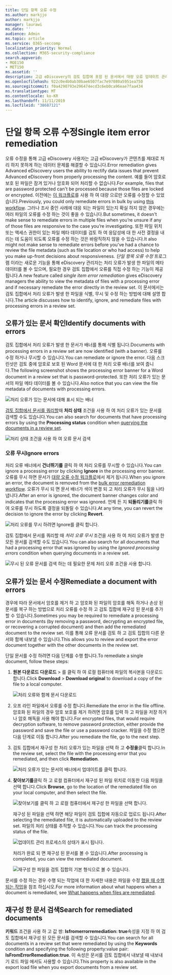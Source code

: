```yaml
---
title: 단일 항목 오류 수정
ms.author: markjjo
author: markjjo
manager: laurawi
ms.date: ''
audience: Admin
ms.topic: article
ms.service: O365-seccomp
localization_priority: Normal
ms.collection: M365-security-compliance
search.appverid:
- MOE150
- MET150
ms.assetid: ''
description: 고급 eDiscovery의 검토 집합에 포함 된 문서에서 대량 오류 업데이트 관리 프로세스를 수행 하지 않고도 처리 오류를 해결할 수 있습니다.
ms.openlocfilehash: 922c0e4b0ab30bae6507fac7e97080a5951ea750
ms.sourcegitcommit: f0a4290793e296474ecd3c6eb0ca96eae7faa434
ms.translationtype: MT
ms.contentlocale: ko-KR
ms.lasthandoff: 11/11/2019
ms.locfileid: "38687121"
---
```

# <a name="single-item-error-remediation"></a><span data-ttu-id="d0d9f-103">단일 항목 오류 수정</span><span class="sxs-lookup"><span data-stu-id="d0d9f-103">Single item error remediation</span></span>

<span data-ttu-id="d0d9f-104">오류 수정을 통해 고급 eDiscovery 사용자는 고급 eDiscovery가 콘텐츠를 제대로 처리 하지 못하게 하는 데이터 문제를 해결할 수 있습니다.</span><span class="sxs-lookup"><span data-stu-id="d0d9f-104">Error remediation gives Advanced eDiscovery users the ability to rectify data issues that prevent Advanced eDiscovery from properly processing the content.</span></span> <span data-ttu-id="d0d9f-105">예를 들어 암호로 보호 된 파일은 잠겨 있거나 암호화 되어 처리할 수 없습니다.</span><span class="sxs-lookup"><span data-stu-id="d0d9f-105">For example, files that are password protected can't be processed because those files are locked or encrypted.</span></span> <span data-ttu-id="d0d9f-106">이전에는 [이 워크플로](error-remediation-when-processing-data-in-advanced-ediscovery.md)를 사용 하 여 대량 으로만 오류를 수정할 수 있었습니다.</span><span class="sxs-lookup"><span data-stu-id="d0d9f-106">Previously, you could only remediate errors in bulk by using [this workflow](error-remediation-when-processing-data-in-advanced-ediscovery.md).</span></span> <span data-ttu-id="d0d9f-107">그러나 조사 중인 사례에 대응 되는 파일이 있는지 확실 하지 않은 경우에는 여러 파일의 오류를 수정 하는 것이 좋을 수 있습니다.</span><span class="sxs-lookup"><span data-stu-id="d0d9f-107">But sometimes, it doesn't make sense to remediate errors in multiple files when you’re unsure if any of those files are responsive to the case you’re investigating.</span></span> <span data-ttu-id="d0d9f-108">또한 파일 위치 또는 액세스 권한이 있는 파일 메타 데이터를 검토 하 여 응답성에 대 한 사전 결정을 내리는 데 도움이 되도록 오류를 수정 하는 것은 바람직하지 않을 수 있습니다.</span><span class="sxs-lookup"><span data-stu-id="d0d9f-108">It also might not make sense to remediate errors before you’ve had a chance to review the file metadata (such as file location or who had access) to help you make up-front decisions about responsiveness.</span></span> <span data-ttu-id="d0d9f-109">*단일 항목 오류 수정* 프로그램 이라는 새로운 기능을 통해 eDiscovery 관리자는 처리 오류가 발생 한 파일의 메타 데이터를 볼 수 있으며, 필요한 경우 검토 집합에서 오류를 직접 수정 하는 기능이 제공 됩니다.</span><span class="sxs-lookup"><span data-stu-id="d0d9f-109">A new feature called *single item error remediation* gives eDiscovery managers the ability to view the metadata of files with a processing error and if necessary remediate the error directly in the review set.</span></span> <span data-ttu-id="d0d9f-110">이 문서에서는 검토 집합에서 처리 오류가 발생 한 파일을 식별, 무시 및 수정 하는 방법에 대해 설명 합니다.</span><span class="sxs-lookup"><span data-stu-id="d0d9f-110">The article discusses how to identify, ignore, and remediate files with processing errors in a review set.</span></span>

## <a name="identify-documents-with-errors"></a><span data-ttu-id="d0d9f-111">오류가 있는 문서 확인</span><span class="sxs-lookup"><span data-stu-id="d0d9f-111">Identify documents with errors</span></span>

<span data-ttu-id="d0d9f-112">검토 집합에서 처리 오류가 발생 한 문서가 배너를 통해 식별 됩니다.</span><span class="sxs-lookup"><span data-stu-id="d0d9f-112">Documents with processing errors in a review set are now identified (with a banner).</span></span> <span data-ttu-id="d0d9f-113">오류를 수정 하거나 무시할 수 있습니다.</span><span class="sxs-lookup"><span data-stu-id="d0d9f-113">You can remediate or ignore the error.</span></span> <span data-ttu-id="d0d9f-114">다음 스크린샷은 검토 중에 암호로 보호 된 Word 문서에 대 한 처리 오류 배너를 보여 줍니다.</span><span class="sxs-lookup"><span data-stu-id="d0d9f-114">The following screenshot shows the processing error banner for a Word document in a review set that is password-protected.</span></span> <span data-ttu-id="d0d9f-115">또한 처리 오류가 있는 문서의 파일 메타 데이터를 볼 수 있습니다.</span><span class="sxs-lookup"><span data-stu-id="d0d9f-115">Also notice that you can view the file metadata of documents with processing errors.</span></span>

![처리 오류가 있는 문서에 대해 표시 되는 배너](media/SIERimage1.png)

<span data-ttu-id="d0d9f-117">[검토 집합에서 문서를 쿼리할](review-set-search.md)때 **처리 상태** 조건을 사용 하 여 처리 오류가 있는 문서를 검색할 수도 있습니다.</span><span class="sxs-lookup"><span data-stu-id="d0d9f-117">You can also search for documents that have processing errors by using the **Processing status** condition when [querying the documents in a review set](review-set-search.md).</span></span>

![처리 상태 조건을 사용 하 여 오류 문서 검색](media/SIERimage2.png)

### <a name="ignore-errors"></a><span data-ttu-id="d0d9f-119">오류 무시</span><span class="sxs-lookup"><span data-stu-id="d0d9f-119">Ignore errors</span></span>

<span data-ttu-id="d0d9f-120">처리 오류 배너에서 **건너뛰기를** 클릭 하 여 처리 오류를 무시할 수 있습니다.</span><span class="sxs-lookup"><span data-stu-id="d0d9f-120">You can ignore a processing error by clicking **Ignore** in the processing error banner.</span></span> <span data-ttu-id="d0d9f-121">오류를 무시 하면 문서가 [대량 오류 수정 워크플로](error-remediation-when-processing-data-in-advanced-ediscovery.md)에서 제거 됩니다.</span><span class="sxs-lookup"><span data-stu-id="d0d9f-121">When you ignore an error, the document is removed from the [bulk error remediation workflow](error-remediation-when-processing-data-in-advanced-ediscovery.md).</span></span> <span data-ttu-id="d0d9f-122">오류가 무시 되 면 문서 배너가 색이 변경 되 고 처리 오류가 무시 됨을 나타냅니다.</span><span class="sxs-lookup"><span data-stu-id="d0d9f-122">After an error is ignored, the document banner changes color and indicates that the processing error was ignored.</span></span> <span data-ttu-id="d0d9f-123">언제 든 지 **되돌리기를**클릭 하 여 오류를 무시 하도록 결정을 되돌릴 수 있습니다.</span><span class="sxs-lookup"><span data-stu-id="d0d9f-123">At any time, you can revert the decision to ignore the error by clicking **Revert**.</span></span>

![처리 오류를 무시 하려면 Ignore를 클릭 합니다.](media/SIERimage3.png)

<span data-ttu-id="d0d9f-125">검토 집합에서 문서를 쿼리할 때 *처리 오류 무시* 조건을 사용 하 여 처리 오류가 발생 한 모든 문서를 검색할 수도 있습니다.</span><span class="sxs-lookup"><span data-stu-id="d0d9f-125">You can also search for all documents that had a processing error that was ignored by using the *Ignored processing errors* condition when querying documents in a review set.</span></span>

![무시 된 오류 문서를 검색 하는 데 필요한 문제 처리 오류 조건을 사용 합니다.](media/SIERimage4.png)

## <a name="remediate-a-document-with-errors"></a><span data-ttu-id="d0d9f-127">오류가 있는 문서 수정</span><span class="sxs-lookup"><span data-stu-id="d0d9f-127">Remediate a document with errors</span></span>

<span data-ttu-id="d0d9f-128">경우에 따라 문서에서 암호를 제거 하 고 암호화 된 파일의 암호를 해독 하거나 손상 된 문서를 복구 하는 방법으로 처리 오류를 수정 하 고 검토 집합에 재구성 된 문서를 추가할 수 있습니다.</span><span class="sxs-lookup"><span data-stu-id="d0d9f-128">Sometimes you may be required to remediate a processing error in documents (by removing a password, decrypting an encrypted file, or recovering a corrupted document) and then add the remediated document to the review set.</span></span> <span data-ttu-id="d0d9f-129">이를 통해 오류 문서를 검토 하 고 검토 집합의 다른 문서와 함께 내보낼 수 있습니다.</span><span class="sxs-lookup"><span data-stu-id="d0d9f-129">This allows you to review and export the error document together with the other documents in the review set.</span></span> 

<span data-ttu-id="d0d9f-130">단일 문서를 수정 하려면 다음 단계를 수행 합니다.</span><span class="sxs-lookup"><span data-stu-id="d0d9f-130">To remediate a single document, follow these steps:</span></span>

1. <span data-ttu-id="d0d9f-131">**원본 다운로드** **다운로드** > 를 클릭 하 여 로컬 컴퓨터에 파일의 복사본을 다운로드 합니다.</span><span class="sxs-lookup"><span data-stu-id="d0d9f-131">Click **Download** > **Download original** to download a copy of the file to a local computer.</span></span>

   ![처리 오류와 함께 문서 다운로드](media/SIERimage5.png)

2. <span data-ttu-id="d0d9f-133">오프 라인 파일에서 오류를 수정 합니다.</span><span class="sxs-lookup"><span data-stu-id="d0d9f-133">Remediate the error in the file offline.</span></span> <span data-ttu-id="d0d9f-134">암호화 된 파일의 경우 암호 보호를 제거 하려면 암호를 입력 하 고 파일을 저장 하거나 암호 해독을 사용 해야 합니다.</span><span class="sxs-lookup"><span data-stu-id="d0d9f-134">For encrypted files, that would require decryption software, to remove password protection, either provide the password and save the file or use a password cracker.</span></span> <span data-ttu-id="d0d9f-135">파일을 수정 했으면 다음 단계로 이동 합니다.</span><span class="sxs-lookup"><span data-stu-id="d0d9f-135">After you remediate the file, go to the next step.</span></span>

3. <span data-ttu-id="d0d9f-136">검토 집합에서 재구성 한 처리 오류가 있는 파일을 선택 하 고 **수정을**클릭 합니다.</span><span class="sxs-lookup"><span data-stu-id="d0d9f-136">In the review set, select the file with the processing error that you remediated, and then  click **Remediation**.</span></span>

   ![처리 오류가 있는 문서의 배너에서 업데이트를 클릭 합니다.](media/SIERimage6.png)


4. <span data-ttu-id="d0d9f-138">**찾아보기를**클릭 하 고 로컬 컴퓨터에서 재구성 된 파일 위치로 이동한 다음 파일을 선택 합니다.</span><span class="sxs-lookup"><span data-stu-id="d0d9f-138">Click **Browse**, go to the location of the remediated file on your local computer, and then select the file.</span></span>

   ![찾아보기를 클릭 하 고 로컬 컴퓨터에서 재구성 한 파일을 선택 합니다.](media/SIERimage7.png)

    <span data-ttu-id="d0d9f-140">재구성 된 파일을 선택 하면 해당 파일이 검토 집합에 자동으로 업로드 됩니다.</span><span class="sxs-lookup"><span data-stu-id="d0d9f-140">After selecting the remediated file, it is automatically uploaded to the review set.</span></span> <span data-ttu-id="d0d9f-141">파일의 처리 상태를 추적할 수 있습니다.</span><span class="sxs-lookup"><span data-stu-id="d0d9f-141">You can track the processing status of the file.</span></span>

    ![업데이트 관리 프로세스의 상태가 표시 됩니다.](media/SIERimage8.png)

   <span data-ttu-id="d0d9f-143">처리가 완료 되 면 재구성 된 문서를 볼 수 있습니다.</span><span class="sxs-lookup"><span data-stu-id="d0d9f-143">After processing is completed, you can view the remediated document.</span></span>

    ![재구성 한 파일을 검토 집합의 기본 형식으로 볼 수 있습니다.](media/SIERimage9.png)

<span data-ttu-id="d0d9f-145">문서를 수정 하는 경우 수행 되는 작업에 대 한 자세한 내용은 파일을 수정 [했을 때 수행 되는 작업](error-remediation.md#what-happens-when-files-are-remediated)을 참조 하십시오.</span><span class="sxs-lookup"><span data-stu-id="d0d9f-145">For more information about what happens when a document is remediated, see [What happens when files are remediated](error-remediation.md#what-happens-when-files-are-remediated).</span></span>

## <a name="search-for-remediated-documents"></a><span data-ttu-id="d0d9f-146">재구성 한 문서 검색</span><span class="sxs-lookup"><span data-stu-id="d0d9f-146">Search for remediated documents</span></span>

<span data-ttu-id="d0d9f-147">**키워드** 조건을 사용 하 고 값 쌍: **Isfromerrorremediation: true**속성을 지정 하 여 검토 집합에서 재구성 된 모든 문서를 검색할 수 있습니다.</span><span class="sxs-lookup"><span data-stu-id="d0d9f-147">You can search for all documents in a review set that were remediated by using the **Keywords** condition and specifying the following property:value pair: **IsFromErrorRemediation:true**.</span></span> <span data-ttu-id="d0d9f-148">이 속성은 문서를 검토 집합에서 내보낼 때 내보내기 로드 파일 에서도 사용할 수 있습니다.</span><span class="sxs-lookup"><span data-stu-id="d0d9f-148">This property is also available in the export load file when you export documents from a review set.</span></span>
